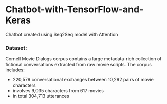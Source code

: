 # Chatbot-with-TensorFlow-and-Keras
Chatbot created using Seq2Seq model with Attention

### Dataset:                       
 Cornell Movie Dialogs corpus contains a large metadata-rich collection of fictional conversations extracted from raw movie scripts.
 The corpus includes:
- 220,579 conversational exchanges between 10,292 pairs of movie characters
- involves 9,035 characters from 617 movies
- in total 304,713 utterances
